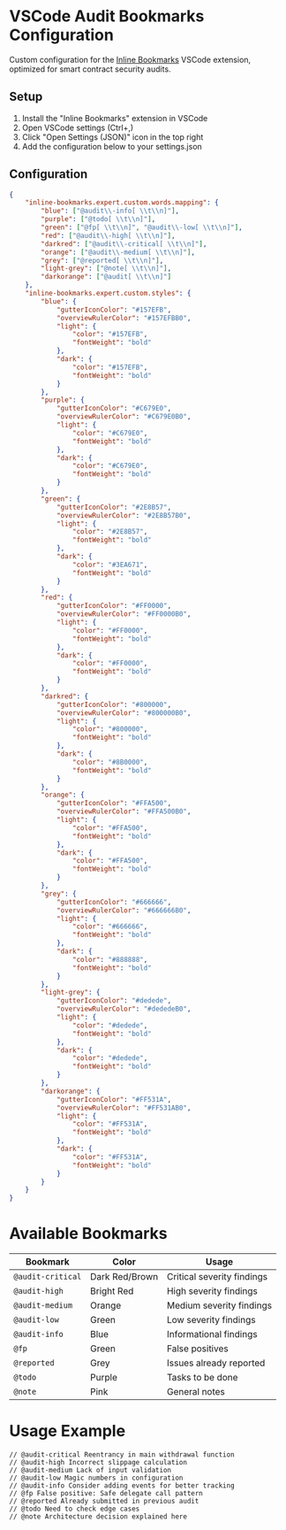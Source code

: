 # VSCode Audit Bookmarks Configuration

Custom configuration for the [Inline Bookmarks](https://marketplace.visualstudio.com/items?itemName=tintinweb.vscode-inline-bookmarks) VSCode extension, optimized for smart contract security audits.

## Setup
1. Install the "Inline Bookmarks" extension in VSCode
2. Open VSCode settings (Ctrl+,)
3. Click "Open Settings (JSON)" icon in the top right
4. Add the configuration below to your settings.json

## Configuration

```json
{
    "inline-bookmarks.expert.custom.words.mapping": {
        "blue": ["@audit\\-info[ \\t\\n]"],
        "purple": ["@todo[ \\t\\n]"],
        "green": ["@fp[ \\t\\n]", "@audit\\-low[ \\t\\n]"],
        "red": ["@audit\\-high[ \\t\\n]"],
        "darkred": ["@audit\\-critical[ \\t\\n]"],
        "orange": ["@audit\\-medium[ \\t\\n]"],
        "grey": ["@reported[ \\t\\n]"],
        "light-grey": ["@note[ \\t\\n]"],
        "darkorange": ["@audit[ \\t\\n]"]
    },
    "inline-bookmarks.expert.custom.styles": {
        "blue": {
            "gutterIconColor": "#157EFB",
            "overviewRulerColor": "#157EFBB0",
            "light": {
                "color": "#157EFB",
                "fontWeight": "bold"
            },
            "dark": {
                "color": "#157EFB",
                "fontWeight": "bold"
            }
        },
        "purple": {
            "gutterIconColor": "#C679E0",
            "overviewRulerColor": "#C679E0B0",
            "light": {
                "color": "#C679E0",
                "fontWeight": "bold"
            },
            "dark": {
                "color": "#C679E0",
                "fontWeight": "bold"
            }
        },
        "green": {
            "gutterIconColor": "#2E8B57",
            "overviewRulerColor": "#2E8B57B0",
            "light": {
                "color": "#2E8B57",
                "fontWeight": "bold"
            },
            "dark": {
                "color": "#3EA671",
                "fontWeight": "bold"
            }
        },
        "red": {
            "gutterIconColor": "#FF0000",
            "overviewRulerColor": "#FF0000B0",
            "light": {
                "color": "#FF0000",
                "fontWeight": "bold"
            },
            "dark": {
                "color": "#FF0000",
                "fontWeight": "bold"
            }
        },
        "darkred": {
            "gutterIconColor": "#800000",
            "overviewRulerColor": "#800000B0",
            "light": {
                "color": "#800000",
                "fontWeight": "bold"
            },
            "dark": {
                "color": "#8B0000",
                "fontWeight": "bold"
            }
        },
        "orange": {
            "gutterIconColor": "#FFA500",
            "overviewRulerColor": "#FFA500B0",
            "light": {
                "color": "#FFA500",
                "fontWeight": "bold"
            },
            "dark": {
                "color": "#FFA500",
                "fontWeight": "bold"
            }
        },
        "grey": {
            "gutterIconColor": "#666666",
            "overviewRulerColor": "#666666B0",
            "light": {
                "color": "#666666",
                "fontWeight": "bold"
            },
            "dark": {
                "color": "#888888",
                "fontWeight": "bold"
            }
        },
        "light-grey": {
            "gutterIconColor": "#dedede",
            "overviewRulerColor": "#dededeB0",
            "light": {
                "color": "#dedede",
                "fontWeight": "bold"
            },
            "dark": {
                "color": "#dedede",
                "fontWeight": "bold"
            }
        },
        "darkorange": {
            "gutterIconColor": "#FF531A",
            "overviewRulerColor": "#FF531AB0",
            "light": {
                "color": "#FF531A",
                "fontWeight": "bold"
            },
            "dark": {
                "color": "#FF531A",
                "fontWeight": "bold"
            }
        }
    }
}
```
# Available Bookmarks

| Bookmark | Color | Usage |
|----------|--------|-------|
| `@audit-critical` | Dark Red/Brown | Critical severity findings |
| `@audit-high` | Bright Red | High severity findings |
| `@audit-medium` | Orange | Medium severity findings |
| `@audit-low` | Green | Low severity findings |
| `@audit-info` | Blue | Informational findings |
| `@fp` | Green | False positives |
| `@reported` | Grey | Issues already reported |
| `@todo` | Purple | Tasks to be done |
| `@note` | Pink | General notes |

# Usage Example
```solidity
// @audit-critical Reentrancy in main withdrawal function
// @audit-high Incorrect slippage calculation
// @audit-medium Lack of input validation
// @audit-low Magic numbers in configuration
// @audit-info Consider adding events for better tracking
// @fp False positive: Safe delegate call pattern
// @reported Already submitted in previous audit
// @todo Need to check edge cases
// @note Architecture decision explained here
